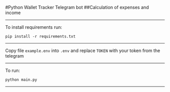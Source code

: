 #Python Wallet Tracker Telegram bot
##Calculation of expenses and income

---
To install requirements run:

`pip install -r requirements.txt`

---

Copy file `example.env` into `.env` and replace `TOKEN` with your token from the telegram

---

To run:

`python main.py`

---